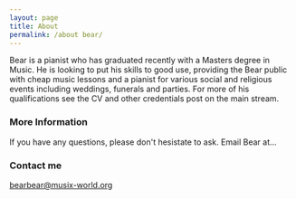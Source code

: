 ```yaml
---
layout: page
title: About
permalink: /about bear/
---
```


Bear is a pianist who has graduated recently with a Masters degree in Music. He is looking to put his skills to good use, providing the Bear public with cheap music lessons and a pianist for various social and religious events including weddings, funerals and parties. For more of his qualifications see the CV and other credentials post on the main stream.

### More Information

If you have any questions, please don't hesistate to ask. Email Bear at...

### Contact me

[bearbear@musix-world.org](mailto:bearbear@musix-world.org)
